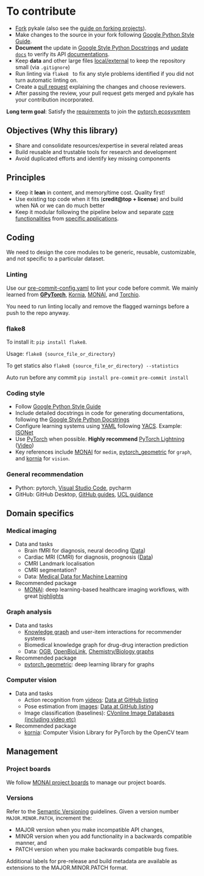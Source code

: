 # To contribute

- [Fork](https://docs.github.com/en/free-pro-team@latest/github/getting-started-with-github/fork-a-repo) pykale (also see the [guide on forking projects](https://guides.github.com/activities/forking/)).
- Make changes to the source in your fork following [Google Python Style Guide](https://github.com/google/styleguide/blob/gh-pages/pyguide.md).
- **Document** the update in [Google Style Python Docstrings](https://sphinxcontrib-napoleon.readthedocs.io/en/latest/example_google.html) and [update `docs`](https://github.com/pykale/pykale/tree/master/docs) to verify its API [documentations](https://pykale.readthedocs.io/en/latest/).
- Keep **data** and other large files [local/external](https://github.com/pykale/pykale/tree/master/examples/data) to keep the repository small (via `.gitignore`)
- Run linting via `flake8 ` to fix any style problems identified if you did not turn automatic linting on.
- Create a [pull request](https://github.com/pykale/pykale/pulls) explaining the changes and choose reviewers.
- After passing the review, your pull request gets merged and pykale has your contribution incorporated.

**Long term goal**: Satisfy the [requirements](https://pytorch.org/ecosystem/join) to join the [pytorch ecosysmtem](https://pytorch.org/ecosystem/)

## Objectives (Why this library)

- Share and consolidate resources/expertise in several related areas
- Build reusable and trustable tools for research and development
- Avoid duplicated efforts and identify key missing components

## Principles

- Keep it **lean** in content, and memory/time cost. Quality first!
- Use existing top code when it fits (**credit@top + license**) and build when NA or we can do much better
- Keep it modular following the pipeline below and separate [core functionalities](https://github.com/pykale/pykale/tree/master/kale) from [specific applications](https://github.com/pykale/pykale/tree/master/examples).

## Coding

We need to design the core modules to be generic, reusable, customizable, and not specific to a particular dataset. 

### Linting

Use our [pre-commit-config.yaml](https://github.com/pykale/pykale/blob/master/.pre-commit-config.yaml) to lint your code before commit.
We mainly learned from [**GPyTorch**](https://github.com/cornellius-gp/gpytorch), [Kornia](https://github.com/kornia/kornia), [MONAI](https://github.com/Project-MONAI/MONAI), and [Torchio](https://github.com/fepegar/torchio).

You need to run linting locally and remove the flagged warnings before a push to the repo anyway.


### flake8

To install it: `pip install flake8`.

Usage:
`flake8 {source_file_or_directory}`

To get statics also
`flake8 {source_file_or_directory} --statistics`

Auto run before any commit
`pip install pre-commit`
`pre-commit install`

### Coding style

- Follow [Google Python Style Guide](https://github.com/google/styleguide/blob/gh-pages/pyguide.md)
- Include detailed docstrings in code for generating documentations, following the [Google Style Python Docstrings](https://sphinxcontrib-napoleon.readthedocs.io/en/latest/example_google.html)
- Configure learning systems using [YAML](https://en.wikipedia.org/wiki/YAML) following [YACS](https://github.com/rbgirshick/yacs). Example: [ISONet](https://github.com/HaozhiQi/ISONet)
- Use [PyTorch](https://pytorch.org/tutorials/) when possible. **Highly recommend** [PyTorch Lightning](https://towardsdatascience.com/from-pytorch-to-pytorch-lightning-a-gentle-introduction-b371b7caaf09) ([Video](https://www.youtube.com/watch?v=QHww1JH7IDU))
- Key references include [MONAI](https://github.com/Project-MONAI/MONAI) for `medim`, [pytorch_geometric](https://github.com/rusty1s/pytorch_geometric) for `graph`, and [kornia](https://github.com/kornia/kornia) for `vision`.

### General recommendation

- Python: pytorch, [Visual Studio Code](https://code.visualstudio.com/download), pycharm
- GitHub: GitHub Desktop, [GitHub guides](https://guides.github.com/), [UCL guidance](https://www.ucl.ac.uk/isd/services/research-it/research-software-development-tools/support-for-ucl-researchers-to-use-github)

## Domain specifics

### Medical imaging

- Data and tasks
  - Brain fMRI for diagnosis, neural decoding ([Data](https://github.com/cMadan/openMorph))
  - Cardiac MRI (CMRI) for diagnosis, prognosis ([Data](http://www.cardiacatlas.org/challenges/))
  - CMRI Landmark localisation
  - CMRI segmentation?
  - Data: [Medical Data for Machine Learning](https://github.com/beamandrew/medical-data)
- Recommended package
  - [MONAI](https://github.com/Project-MONAI/MONAI): deep learning-based healthcare imaging workflows, with great [highlights](https://docs.monai.io/en/latest/highlights.html)

### Graph analysis

- Data and tasks
  - [Knowledge graph](https://github.com/shaoxiongji/awesome-knowledge-graph) and user-item interactions for recommender systems
  - Biomedical knowledge graph for drug-drug interaction prediction
  - Data: [OGB](https://github.com/snap-stanford/ogb), [OpenBioLink](https://github.com/OpenBioLink/OpenBioLink), [Chemistry/Biology graphs](https://github.com/mufeili/DL4MolecularGraph#benchmark-and-dataset)
- Recommended package
  - [pytorch_geometric](https://github.com/rusty1s/pytorch_geometric): deep learning library for graphs

### Computer vision

- Data and tasks
  - Action recognition from [videos](https://www.di.ens.fr/~miech/datasetviz/): [Data at GitHub listing](https://github.com/jinwchoi/awesome-action-recognition)
  - Pose estimation from [images](https://www.simonwenkel.com/2018/12/09/Datasets-for-human-pose-estimation.html): [Data at GitHub listing](https://github.com/cbsudux/awesome-human-pose-estimation#datasets)
  - Image classification (baselines): [CVonline Image Databases (including video etc)](http://homepages.inf.ed.ac.uk/rbf/CVonline/Imagedbase.htm)
- Recommended package
  - [kornia](https://github.com/kornia/kornia): Computer Vision Library for PyTorch by the OpenCV team

## Management

### Project boards

We follow [MONAI project boards](https://github.com/Project-MONAI/MONAI/projects) to manage our project boards.

### Versions

Refer to the [Semantic Versioning](https://semver.org/) guidelines. Given a version number `MAJOR.MINOR.PATCH`, increment the:

- MAJOR version when you make incompatible API changes,
- MINOR version when you add functionality in a backwards compatible manner, and
- PATCH version when you make backwards compatible bug fixes.

Additional labels for pre-release and build metadata are available as extensions to the MAJOR.MINOR.PATCH format.
